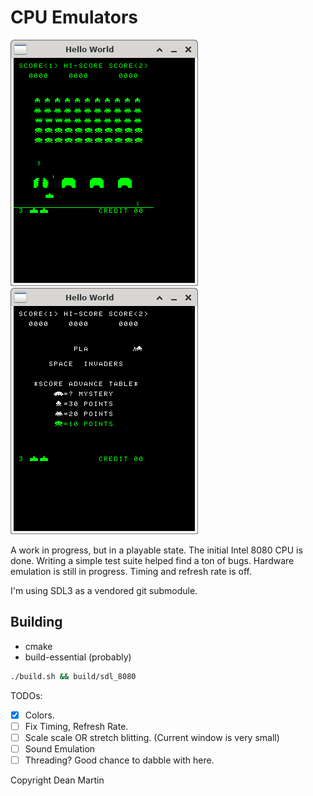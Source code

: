 # CPU Emulators

![attractdemo](/screens/attractscreen.png)
![flipped_y](/screens/flipped_y.png)

A work in progress, but in a playable state. The initial Intel 8080 CPU is done.
Writing a simple test suite helped find a ton of bugs. Hardware emulation is
still in progress. Timing and refresh rate is off.

I'm using SDL3 as a vendored git submodule.

## Building
- cmake
- build-essential (probably)

```bash
./build.sh && build/sdl_8080
```

TODOs:
- [X] Colors.
- [ ] Fix Timing, Refresh Rate.
- [ ] Scale scale OR stretch blitting. (Current window is very small)
- [ ] Sound Emulation
- [ ] Threading? Good chance to dabble with here.

Copyright Dean Martin
